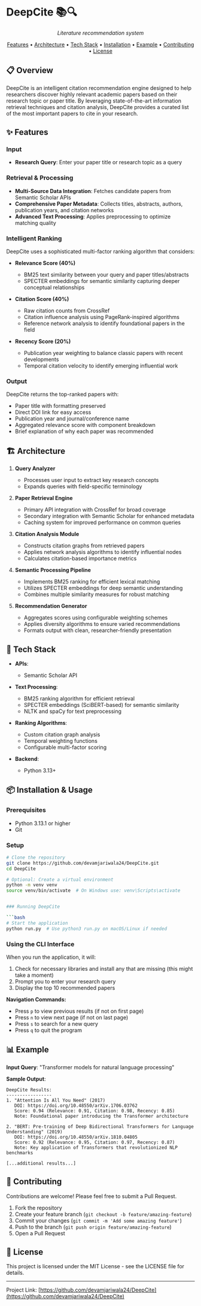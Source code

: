 # DeepCite 📚🔍

<p align="center">
  <em>Literature recommendation system</em>
</p>

<p align="center">
  <a href="#features">Features</a> •
  <a href="#architecture">Architecture</a> •
  <a href="#tech-stack">Tech Stack</a> •
  <a href="#installation--usage">Installation</a> •
  <a href="#example">Example</a> •
  <a href="#contributing">Contributing</a> •
  <a href="#license">License</a>
</p>

## 📋 Overview

DeepCite is an intelligent citation recommendation engine designed to help researchers discover highly relevant academic papers based on their research topic or paper title. By leveraging state-of-the-art information retrieval techniques and citation analysis, DeepCite provides a curated list of the most important papers to cite in your research.

## ✨ Features

### Input
- **Research Query**: Enter your paper title or research topic as a query

### Retrieval & Processing
- **Multi-Source Data Integration**: Fetches candidate papers from Semantic Scholar APIs
- **Comprehensive Paper Metadata**: Collects titles, abstracts, authors, publication years, and citation networks
- **Advanced Text Processing**: Applies preprocessing to optimize matching quality

### Intelligent Ranking
DeepCite uses a sophisticated multi-factor ranking algorithm that considers:

- **Relevance Score (40%)**
  - BM25 text similarity between your query and paper titles/abstracts
  - SPECTER embeddings for semantic similarity capturing deeper conceptual relationships
  
- **Citation Score (40%)**
  - Raw citation counts from CrossRef
  - Citation influence analysis using PageRank-inspired algorithms
  - Reference network analysis to identify foundational papers in the field
  
- **Recency Score (20%)**
  - Publication year weighting to balance classic papers with recent developments
  - Temporal citation velocity to identify emerging influential work

### Output
DeepCite returns the top-ranked papers with:
- Paper title with formatting preserved
- Direct DOI link for easy access
- Publication year and journal/conference name
- Aggregated relevance score with component breakdown
- Brief explanation of why each paper was recommended

## 🏗️ Architecture

1. **Query Analyzer**
   - Processes user input to extract key research concepts
   - Expands queries with field-specific terminology

2. **Paper Retrieval Engine**
   - Primary API integration with CrossRef for broad coverage
   - Secondary integration with Semantic Scholar for enhanced metadata
   - Caching system for improved performance on common queries

3. **Citation Analysis Module**
   - Constructs citation graphs from retrieved papers
   - Applies network analysis algorithms to identify influential nodes
   - Calculates citation-based importance metrics

4. **Semantic Processing Pipeline**
   - Implements BM25 ranking for efficient lexical matching
   - Utilizes SPECTER embeddings for deep semantic understanding
   - Combines multiple similarity measures for robust matching

5. **Recommendation Generator**
   - Aggregates scores using configurable weighting schemes
   - Applies diversity algorithms to ensure varied recommendations
   - Formats output with clean, researcher-friendly presentation

## 🔧 Tech Stack

- **APIs**:
  - Semantic Scholar API 
  
- **Text Processing**:
  - BM25 ranking algorithm for efficient retrieval
  - SPECTER embeddings (SciBERT-based) for semantic similarity
  - NLTK and spaCy for text preprocessing
  
- **Ranking Algorithms**:
  - Custom citation graph analysis
  - Temporal weighting functions
  - Configurable multi-factor scoring
  
- **Backend**:
  - Python 3.13+

## 📦 Installation & Usage

### Prerequisites
- Python 3.13.1 or higher
- Git

### Setup

```bash
# Clone the repository
git clone https://github.com/devamjariwala24/DeepCite.git
cd DeepCite

# Optional: Create a virtual environment
python -m venv venv
source venv/bin/activate  # On Windows use: venv\Scripts\activate


### Running DeepCite

```bash
# Start the application
python run.py  # Use python3 run.py on macOS/Linux if needed
```

### Using the CLI Interface

When you run the application, it will:
1. Check for necessary libraries and install any that are missing (this might take a moment)
2. Prompt you to enter your research query
3. Display the top 10 recommended papers

**Navigation Commands:**
- Press `p` to view previous results (if not on first page)
- Press `n` to view next page (if not on last page)
- Press `s` to search for a new query
- Press `q` to quit the program

## 📊 Example

**Input Query**: "Transformer models for natural language processing"

**Sample Output**:
```
DeepCite Results:
-----------------
1. "Attention Is All You Need" (2017)
   DOI: https://doi.org/10.48550/arXiv.1706.03762
   Score: 0.94 (Relevance: 0.91, Citation: 0.98, Recency: 0.85)
   Note: Foundational paper introducing the Transformer architecture

2. "BERT: Pre-training of Deep Bidirectional Transformers for Language Understanding" (2019)
   DOI: https://doi.org/10.48550/arXiv.1810.04805
   Score: 0.92 (Relevance: 0.95, Citation: 0.97, Recency: 0.87)
   Note: Key application of Transformers that revolutionized NLP benchmarks
   
[...additional results...]
```

## 🤝 Contributing

Contributions are welcome! Please feel free to submit a Pull Request.

1. Fork the repository
2. Create your feature branch (`git checkout -b feature/amazing-feature`)
3. Commit your changes (`git commit -m 'Add some amazing feature'`)
4. Push to the branch (`git push origin feature/amazing-feature`)
5. Open a Pull Request

## 📄 License

This project is licensed under the MIT License - see the LICENSE file for details.

---

Project Link: [https://github.com/devamjariwala24/DeepCite](https://github.com/devamjariwala24/DeepCite)


